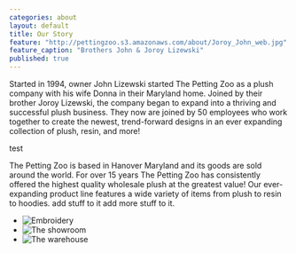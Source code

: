 ```yaml
---
categories: about
layout: default
title: Our Story
feature: "http://pettingzoo.s3.amazonaws.com/about/Joroy_John_web.jpg"
feature_caption: "Brothers John & Joroy Lizewski"
published: true
---
```


Started in 1994, owner John Lizewski started The Petting Zoo as a plush company with his wife Donna in their Maryland home. Joined by their brother Joroy Lizewski, the company began to expand into a thriving and successful plush business. They now are joined by 50 employees who work together to create the newest, trend-forward designs in an ever expanding collection of plush, resin, and more!

test

The Petting Zoo is based in Hanover Maryland and its goods are sold around the world. For over 15 years The Petting Zoo has consistently offered the highest quality wholesale plush at the greatest value! Our ever-expanding product line features a wide variety of items from plush to resin to hoodies. add stuff to it add more stuff to it.

- ![Embroidery](http://pettingzoo.s3.amazonaws.com/about/embroidery.jpg)
- ![The showroom](http://pettingzoo.s3.amazonaws.com/about/showroom3.jpg)
- ![The warehouse](http://pettingzoo.s3.amazonaws.com/about/warehouse2.jpg)